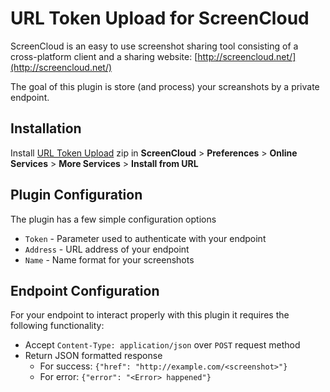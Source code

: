 URL Token Upload for ScreenCloud
================================

ScreenCloud is an easy to use screenshot sharing tool consisting of a cross-platform client and a sharing website: [http://screencloud.net/](http://screencloud.net/)

The goal of this plugin is store (and process) your screanshots by a private endpoint.

Installation
------------

Install [URL Token Upload][current] zip in **ScreenCloud** > **Preferences** > **Online Services** > **More Services** > **Install from URL**

Plugin Configuration
--------------------

The plugin has a few simple configuration options

 * `Token` - Parameter used to authenticate with your endpoint
 * `Address` - URL address of your endpoint
 * `Name` - Name format for your screenshots


Endpoint Configuration
----------------------

For your endpoint to interact properly with this plugin it requires the following functionality:
 * Accept `Content-Type: application/json` over `POST` request method
 * Return JSON formatted response
    * For success: `{"href": "http://example.com/<screenshot>"}`
    * For error: `{"error": "<Error> happened"}`

[current]: /../archive/master.zip
